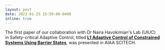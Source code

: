 ```yaml
---
layout: post
date: 2023-01-25 15:59:00-0400
inline: true
---
```


The first paper of our collaboration with Dr Naira Havokimian's Lab (UIUC) in Safety-critical Adaptive Control, titled <strong>[L1 Adaptive Control of Constrained Systems Using Barrier States](https://arc.aiaa.org/doi/pdf/10.2514/6.2023-1051)</strong>, was presented in AIAA SCITECH.
